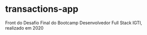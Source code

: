 # transactions-app
Front do Desafio Final do Bootcamp Desenvolvedor Full Stack IGTI, realizado em 2020
